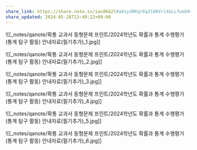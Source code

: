 ```yaml
---
share_link: https://share.note.sx/iac0kb2l#a8zydRKqr6q3l80VrlXoLLfweb0+5CNgpYIKe77qV0k
share_updated: 2024-05-28T13:49:22+09:00
---
```


![[_notes/qanote/확통 교과서 동형문제 프린트/2024학년도 확률과 통계 수행평가(통계 탐구 활동) 안내자료(필기추가)_1.jpg]]

![[_notes/qanote/확통 교과서 동형문제 프린트/2024학년도 확률과 통계 수행평가(통계 탐구 활동) 안내자료(필기추가)_2.jpg]]

![[_notes/qanote/확통 교과서 동형문제 프린트/2024학년도 확률과 통계 수행평가(통계 탐구 활동) 안내자료(필기추가)_3.jpg]]

![[_notes/qanote/확통 교과서 동형문제 프린트/2024학년도 확률과 통계 수행평가(통계 탐구 활동) 안내자료(필기추가)_4.jpg]]

![[_notes/qanote/확통 교과서 동형문제 프린트/2024학년도 확률과 통계 수행평가(통계 탐구 활동) 안내자료(필기추가)_5.jpg]]

![[_notes/qanote/확통 교과서 동형문제 프린트/2024학년도 확률과 통계 수행평가(통계 탐구 활동) 안내자료(필기추가)_6.jpg]]


